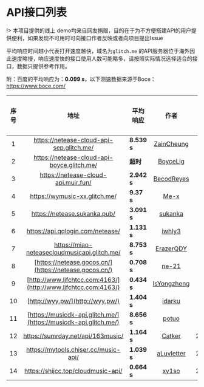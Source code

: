 # API接口列表

!> 本项目提供的线上 demo均来自网友捐赠，目的在于为不方便搭建API的用户提供便利，如果发现不可用时可向接口作者反映或者向项目提出Issue

平均响应时间越小代表打开速度越快，域名为`glitch.me` 的API服务器位于海外因此速度略慢，响应速度快的接口使用人数可能略多，请按照实际情况选择适合的接口，数据只提供参考作用。

附：百度的平均响应为：**0.099 s**，以下测速数据来源于Boce：https://www.boce.com/



| 序号 |                             地址                             | 平均响应    |                     作者                      |  收录时间  | 是否可用 |
| :--: | :----------------------------------------------------------: | ----------- | :-------------------------------------------: | :--------: | :------: |
|  1   |           https://netease-cloud-api-sep.glitch.me/           | **8.539 s** |  [ZainCheung](https://github.com/ZainCheung)  |  2020.9.7  |    √     |
|  2   |          https://netease-cloud-api-boyce.glitch.me/          | **超时**    |    [BoyceLig](https://github.com/BoyceLig)    |  2020.9.7  |    ×     |
|  3   |             https://netease-cloud-api.muir.fun/              | **2.942 s** |  [BecodReyes](https://github.com/BecodReyes)  |  2020.9.7  |    √     |
|  4   |                https://wymusic-xx.glitch.me/                 | **9.37 s**  |        [Me-x](https://github.com/Me-x)        |  2020.9.7  |    √     |
|  5   |                 https://netease.sukanka.pub/                 | **3.091 s** |     [sukanka](https://github.com/sukanka)     | 2020.9.12  |    √     |
|  6   |               https://api.qqlogin.com/netease/               | **1.131 s** |      [iwhly3](https://github.com/iwhly3)      | 2020.9.12  |    √     |
|  7   |         https://miao-neteasecloudmusicapi.glitch.me/         | **8.753 s** |   [ErazerQDY](https://github.com/ErazerQDY)   | 2020.9.12  |    √     |
|  8   |    [https://netease.gocos.cn/](https://netease.gocos.cn/)    | **0.708 s** |       [ne-21](https://github.com/ne-21)       | 2020.9.29  |    √     |
|  9   | [http://www.ljfchtcc.com:4163/](http://www.ljfchtcc.com:4163/) | **0.434 s** | [IsYongzheng](https://github.com/IsYongzheng) | 2020.9.29  |    √     |
|  10  |               [http://wyy.pw/](http://wyy.pw/)               | **1.404 s** |      [idarku](https://github.com/idarku)      | 2020.9.29  |    √     |
|  11  | [https://musicdk-api.glitch.me/](https://musicdk-api.glitch.me/) | **8.656 s** |       [potuo](https://github.com/potuo)       | 2020.9.29  |    √     |
|  12  |              https://sumrday.net/api/163music/               | **1.164 s** |      [Catker](https://github.com/Catker)      | 2020.10.25 |    √     |
|  13  |             https://mytools.chiser.cc/music-api/             | **1.039 s** |  [aLuvletter](https://github.com/aLuvletter)  | 2020.10.25 |    √     |
|  14  |              https://shijcc.top/cloudmusic-api/              | **0.664 s** |       [xy1so](https://github.com/xy1so)       | 2020.10.25 |    √     |

